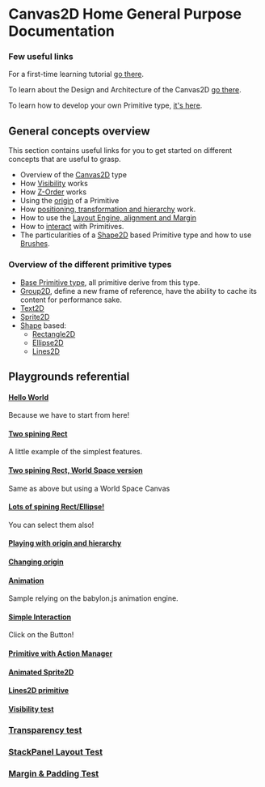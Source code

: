 # Canvas2D Home General Purpose Documentation


### Few useful links

For a first-time learning tutorial [go there](http://doc.babylonjs.com/tutorials/Using_the_Canvas2D).

To learn about the Design and Architecture of the Canvas2D [go there](http://doc.babylonjs.com/overviews/Canvas2D_Overview_Architecture).


To learn how to develop your own Primitive type, [it's here](http://doc.babylonjs.com/tutorials/How_to_create_your_own_Canvas2D_primitive).

## General concepts overview

This section contains useful links for you to get started on different concepts that are useful to grasp.

 - Overview of the [Canvas2D](http://doc.babylonjs.com/overviews/Canvas2D_Canvas2D_Type) type
 - How [Visibility](http://doc.babylonjs.com/overviews/Canvas2D_Visibility) works
 - How [Z-Order](http://doc.babylonjs.com/overviews/Canvas2D_ZOrder) works
 - Using the [origin](http://doc.babylonjs.com/overviews/Canvas2D_Origin) of a Primitive
 - How [positioning, transformation and hierarchy](http://doc.babylonjs.com/overviews/Canvas2D_PosTransHierarchy) work.
 - How to use the [Layout Engine, alignment and Margin](http://doc.babylonjs.com/overviews/Canvas2D_Prim_Positioning)
 - How to [interact](http://doc.babylonjs.com/overviews/Canvas2D_Interaction) with Primitives.
 - The particularities of a [Shape2D](http://doc.babylonjs.com/overviews/Canvas2D_Shape2D) based Primitive type and how to use [Brushes](http://doc.babylonjs.com/overviews/Canvas2D_Brushes).

### Overview of the different primitive types

 - [Base Primitive type](http://doc.babylonjs.com/overviews/Canvas2D_Prim2DBase), all primitive derive from this type.
 - [Group2D](http://doc.babylonjs.com/overviews/Canvas2D_Group2D), define a new frame of reference, have the ability to cache its content for performance sake.
 - [Text2D](http://doc.babylonjs.com/overviews/Canvas2D_Text2D)
 - [Sprite2D](http://doc.babylonjs.com/overviews/Canvas2D_Sprite2D)
 - [Shape](http://doc.babylonjs.com/overviews/Canvas2D_Shape2D) based:
   - [Rectangle2D](http://doc.babylonjs.com/overviews/Canvas2D_Rectangle2D)
   - [Ellipse2D](http://doc.babylonjs.com/overviews/Canvas2D_Ellipse2D)
   - [Lines2D](http://doc.babylonjs.com/overviews/Canvas2D_Lines2D)

## Playgrounds referential

#### [Hello World](http://babylonjs-playground.com/#2AVSFH#19) 

Because we have to start from here!

#### [Two spining Rect](http://babylonjs-playground.com/#272WI1#4) 

A little example of the simplest features.


#### [Two spining Rect, World Space version](http://babylonjs-playground.com/#1BKDEO#15) 

Same as above but using a World Space Canvas


#### [Lots of spining Rect/Ellipse!](http://babylonjs-playground.com/#OWCCR#7)

You can select them also!

#### [Playing with origin and hierarchy](http://babylonjs-playground.com/#DEFP2#2)

#### [Changing origin](http://babylonjs-playground.com/#DIF54#1)

#### [Animation](http://babylonjs-playground.com/#FFTQL#2) 

Sample relying on the babylon.js animation engine.

#### [Simple Interaction](http://babylonjs-playground.com/#UVDG0#66) 

Click on the Button!

#### [Primitive with Action Manager](http://babylonjs-playground.com/#1ONKPJ#4)

#### [Animated Sprite2D](http://babylonjs-playground.com/#20MSFF#12)

#### [Lines2D primitive](http://babylonjs-playground.com/#15C96V#4)

#### [Visibility test](http://babylonjs-playground.com/#BDQQX#1)

### [Transparency test](http://babylonjs-playground.com/#7DXYF)

### [StackPanel Layout Test](http://babylonjs-playground.com/#CMZLC#2)

### [Margin & Padding Test](http://babylonjs-playground.com/#2DD9TG#2)